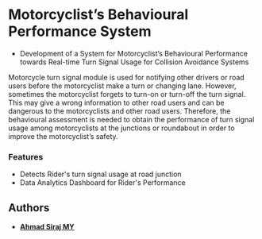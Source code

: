 # Motorcyclist’s Behavioural Performance System

* Development of a System for Motorcyclist’s Behavioural Performance towards Real-time Turn Signal Usage for Collision Avoidance Systems

Motorcycle turn signal module is used for notifying other drivers or road users before the motorcyclist make a turn or changing lane. However, sometimes the motorcyclist forgets to turn-on or turn-off the turn signal. This may give a wrong information to other road users and can be dangerous to the motorcyclists and other road users. Therefore, the behavioural assessment is needed to obtain the performance of turn signal usage among motorcyclists at the junctions or roundabout in order to improve the motorcyclist’s safety.

### Features

* Detects Rider's turn signal usage at road junction
* Data Analytics Dashboard for Rider's Performance

## Authors

* [**Ahmad Siraj MY**](https://github.com/asmyio)








